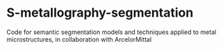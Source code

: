 # S-metallography-segmentation
Code for semantic segmentation models and techniques applied to metal microstructures, in collaboration with ArcelorMittal
